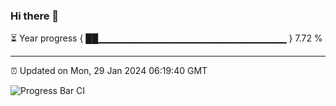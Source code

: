 ### Hi there 👋

⏳ Year progress { ██▁▁▁▁▁▁▁▁▁▁▁▁▁▁▁▁▁▁▁▁▁▁▁▁▁▁▁▁ } 7.72 %

---

⏰ Updated on Mon, 29 Jan 2024 06:19:40 GMT

![Progress Bar CI](https://github.com/liununu/liununu/workflows/Progress%20Bar%20CI/badge.svg)
